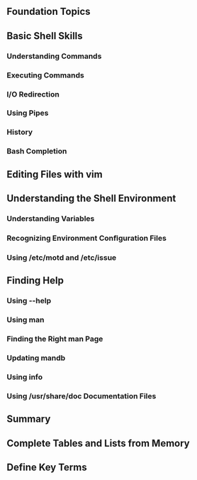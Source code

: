 ## Foundation Topics
## Basic Shell Skills
### Understanding Commands
### Executing Commands
### I/O Redirection
### Using Pipes
### History
### Bash Completion
## Editing Files with vim
## Understanding the Shell Environment
### Understanding Variables
### Recognizing Environment Conﬁguration Files
### Using /etc/motd and /etc/issue
## Finding Help
### Using --help
### Using man
### Finding the Right man Page
### Updating mandb
### Using info
### Using /usr/share/doc Documentation Files
## Summary
## Complete Tables and Lists from Memory
## Define Key Terms